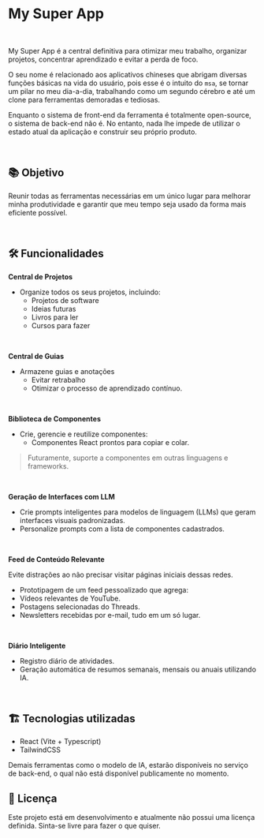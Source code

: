 # My Super App

<br>

My Super App é a central definitiva para otimizar meu trabalho, organizar projetos, concentrar aprendizado e evitar a perda de foco. 

O seu nome é relacionado aos aplicativos chineses que abrigam diversas funções básicas na vida do usuário, pois esse é o intuito do `msa`, se tornar um pilar no meu dia-a-dia, trabalhando como um segundo cérebro e até um clone para ferramentas demoradas e tediosas.

Enquanto o sistema de front-end da ferramenta é totalmente open-source, o sistema de back-end não é. No entanto, nada lhe impede de utilizar o estado atual da aplicação e construir seu próprio produto.

<br>

## 📚 Objetivo
Reunir todas as ferramentas necessárias em um único lugar para melhorar minha produtividade e garantir que meu tempo seja usado da forma mais eficiente possível.

<br>

## 🛠 Funcionalidades

**Central de Projetos**
- Organize todos os seus projetos, incluindo:
  - Projetos de software
  - Ideias futuras
  - Livros para ler
  - Cursos para fazer

<br>

**Central de Guias**   
  - Armazene guias e anotações
    - Evitar retrabalho
    - Otimizar o processo de aprendizado contínuo.

<br>

**Biblioteca de Componentes**

- Crie, gerencie e reutilize componentes:
  - Componentes React prontos para copiar e colar.

> Futuramente, suporte a componentes em outras linguagens e frameworks.

<br>

**Geração de Interfaces com LLM**

  - Crie prompts inteligentes para modelos de linguagem (LLMs) que geram interfaces visuais padronizadas.
  - Personalize prompts com a lista de componentes cadastrados.

<br>

**Feed de Conteúdo Relevante**

Evite distrações ao não precisar visitar páginas iniciais dessas redes.

- Prototipagem de um feed pessoalizado que agrega:
- Vídeos relevantes de YouTube.
- Postagens selecionadas do Threads.
- Newsletters recebidas por e-mail, tudo em um só lugar.

<br>

**Diário Inteligente**

- Registro diário de atividades.
- Geração automática de resumos semanais, mensais ou anuais utilizando IA.

<br>

## 🏗 Tecnologias utilizadas

- React (Vite + Typescript)
- TailwindCSS

Demais ferramentas como o modelo de IA, estarão disponíveis no serviço de back-end, o qual não está disponível publicamente no momento. 

## 📄 Licença

Este projeto está em desenvolvimento e atualmente não possui uma licença definida. Sinta-se livre para fazer o que quiser.
